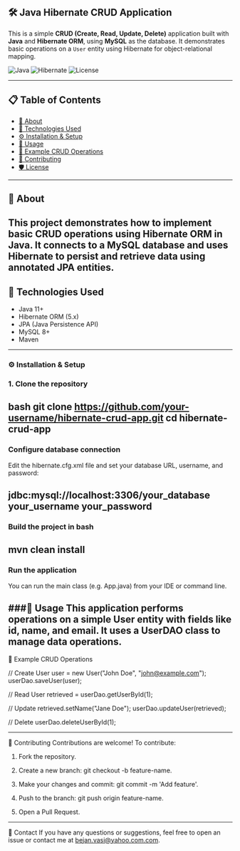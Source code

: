 ## 🛠️ Java Hibernate CRUD Application

This is a simple **CRUD (Create, Read, Update, Delete)** application built with **Java** and **Hibernate ORM**, using **MySQL** as the database. It demonstrates basic operations on a `User` entity using Hibernate for object-relational mapping.

![Java](https://img.shields.io/badge/Java-11+-blue?style=flat&logo=java)
![Hibernate](https://img.shields.io/badge/Hibernate-5.x-blue?style=flat&logo=hibernate)
![License](https://img.shields.io/badge/License-MIT-green.svg)

---
## 📋 Table of Contents

- [📖 About](#about)
- [🧰 Technologies Used](#technologies-used)
- [⚙️ Installation & Setup](#installation--setup)
- [🚀 Usage](#usage)
- [🧪 Example CRUD Operations](#example-crud-operations)
- [🤝 Contributing](#contributing)
- [🛡️ License](#license)

---
## 📖 About

This project demonstrates how to implement basic CRUD operations using Hibernate ORM in Java. It connects to a MySQL database and uses Hibernate to persist and retrieve data using annotated JPA entities.
---
## 🧰 Technologies Used
- Java 11+
- Hibernate ORM (5.x)
- JPA (Java Persistence API)
- MySQL 8+
- Maven

---

### ⚙️ Installation & Setup

### 1. Clone the repository

bash
git clone https://github.com/your-username/hibernate-crud-app.git
cd hibernate-crud-app
---

 ### Configure database connection
Edit the hibernate.cfg.xml file and set your database URL, username, and password:

<property name="connection.url">jdbc:mysql://localhost:3306/your_database</property>
<property name="connection.username">your_username</property>
<property name="connection.password">your_password</property>
---
### Build the project in bash
mvn clean install
--

### Run the application
You can run the main class (e.g. App.java) from your IDE or command line.

###🚀 Usage
This application performs operations on a simple User entity with fields like id, name, and email. It uses a UserDAO class to manage data operations.
--
🧪 Example CRUD Operations

// Create
User user = new User("John Doe", "john@example.com");
userDao.saveUser(user);

// Read
User retrieved = userDao.getUserById(1);

// Update
retrieved.setName("Jane Doe");
userDao.updateUser(retrieved);

// Delete
userDao.deleteUserById(1);

----
🤝 Contributing
Contributions are welcome! To contribute:

1. Fork the repository.

2. Create a new branch: git checkout -b feature-name.

3. Make your changes and commit: git commit -m 'Add feature'.

4. Push to the branch: git push origin feature-name.

5. Open a Pull Request.
----

📧 Contact
If you have any questions or suggestions, feel free to open an issue or contact me at bejan.vasi@yahoo.com.com.





